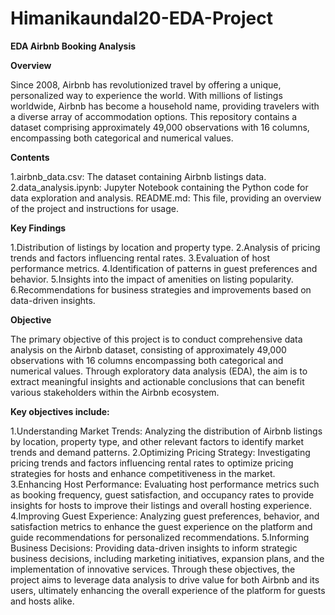 # Himanikaundal20-EDA-Project
**EDA Airbnb Booking Analysis**

**Overview**

Since 2008, Airbnb has revolutionized travel by offering a unique, personalized way to experience the world. With millions of listings worldwide, Airbnb has become a household name, providing travelers with a diverse array of accommodation options. This repository contains a dataset comprising approximately 49,000 observations with 16 columns, encompassing both categorical and numerical values.


**Contents**

1.airbnb_data.csv: The dataset containing Airbnb listings data.
2.data_analysis.ipynb: Jupyter Notebook containing the Python code for data exploration and analysis.
README.md: This file, providing an overview of the project and instructions for usage.

**Key Findings**

1.Distribution of listings by location and property type.
2.Analysis of pricing trends and factors influencing rental rates.
3.Evaluation of host performance metrics.
4.Identification of patterns in guest preferences and behavior.
5.Insights into the impact of amenities on listing popularity.
6.Recommendations for business strategies and improvements based on data-driven insights.

**Objective**

The primary objective of this project is to conduct comprehensive data analysis on the Airbnb dataset, consisting of approximately 49,000 observations with 16 columns encompassing both categorical and numerical values. Through exploratory data analysis (EDA), the aim is to extract meaningful insights and actionable conclusions that can benefit various stakeholders within the Airbnb ecosystem.

**Key objectives include:**

1.Understanding Market Trends: Analyzing the distribution of Airbnb listings by location, property type, and other relevant factors to identify market trends and demand patterns.
2.Optimizing Pricing Strategy: Investigating pricing trends and factors influencing rental rates to optimize pricing strategies for hosts and enhance competitiveness in the market.
3.Enhancing Host Performance: Evaluating host performance metrics such as booking frequency, guest satisfaction, and occupancy rates to provide insights for hosts to improve their listings and overall hosting experience.
4.Improving Guest Experience: Analyzing guest preferences, behavior, and satisfaction metrics to enhance the guest experience on the platform and guide recommendations for personalized recommendations.
5.Informing Business Decisions: Providing data-driven insights to inform strategic business decisions, including marketing initiatives, expansion plans, and the implementation of innovative services.
Through these objectives, the project aims to leverage data analysis to drive value for both Airbnb and its users, ultimately enhancing the overall experience of the platform for guests and hosts alike.
